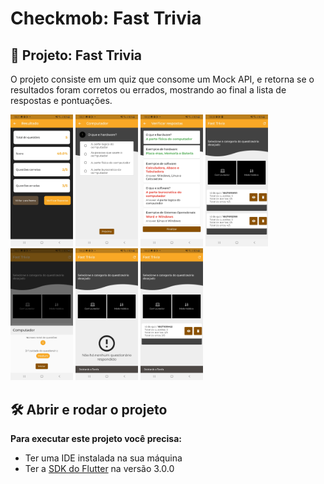 
# Checkmob: Fast Trivia


## 🔨 Projeto: Fast Trivia

O projeto consiste em um quiz que consome um Mock API, e retorna se o resultados foram corretos ou errados, mostrando ao final a lista de respostas e pontuações.


<p float="left">
<img src="assets/screen%20(1).jpg" width="100" />
<img src="assets/screen%20(2).jpg" width="100" />
<img src="assets/screen%20(3).jpg" width="100" />
<img src="assets/screen%20(4).jpg" width="100" />
<img src="assets/screen%20(5).jpg" width="100" />
<img src="assets/screen%20(6).jpg" width="100" />
<img src="assets/screen%20(7).jpg" width="100" />
</p>





## 🛠️ Abrir e rodar o projeto

**Para executar este projeto você precisa:**

- Ter uma IDE instalada na sua máquina
- Ter a [SDK do Flutter](https://docs.flutter.dev/get-started/install) na versão 3.0.0


